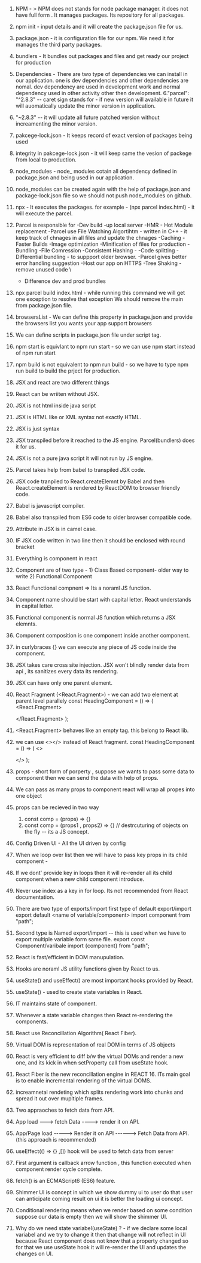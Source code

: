 1. NPM - > NPM does not stands for node package manager. it does not have full form . It manages packages.
          Its repository for all packages.
2. npm init - input details and it will create the package.json file for us.
3. package.json - it is configuration file for our npm. We need it for manages the third party packages.
4. bundlers - It bundles out packages and files and get ready our project for production
5. Dependencies - There are two type of dependencies we can install in our application. one is dev dependencies and 
other dependencies are nomal. dev dependency are used in development work and normal dependency used in other activity other then development.
6."parcel": "^2.8.3" --  caret sign stands for - if new version will available in future it will auomatically
    update the minor version in application.
7. "~2.8.3" -- it will update all future patched version without increamenting the minor version.
8. pakcege-lock.json - It keeps record of exact version of packages being used
9. integrity in pakcege-lock.json - it will keep same the vesion of packege from local to production.
10. node_modules -  node_ modules cotain all dependency defined in package.json and being used in our application.
11. node_modules can be created again with the help of package.json and package-lock.json file so we should not
 push node_modules on github.
 12. npx - It executes the packages. for example - (npx parcel index.html) - it will execute the parcel.
 13. Parcel is responsible for
        -Dev build
        -up local server
        -HMR - Hot Module replacement
        -Parcel use File Watching Algortihtm - written in C++ - it keep track of chnages in all files and update the chnages
        -Caching - Faster Builds
        -Image optimization 
        -Minification of files for production
        -Bundling
        -File Comression
        -Consistent Hashing - 
        -Code splitting
        -Differential bundling - to suppport older browser.
        -Parcel gives better error handling suggestion
        -Host our app on HTTPS
        -Tree Shaking - remove unused code \
        - Difference dev and prod bundles

14. npx parcel build index.html - while running this command we will get one exception to resolve that exception
    We should remove the main from package.json file.
15. browsersList - We can define this property in package.json and provide the browsers list you wants your app support browsers
16. We can define scripts in package.json file under script tag. 
17. npm start is equivlant to npm run start - so we can use npm start instead  of npm run start
18. npm build is not equivalent to npm run build - so we have to type npm run build to build    the  prject for production.
19. JSX and react are two different things
20. React can be wriiten without JSX.
21. JSX is not html inside java script
22. JSX is HTML like or XML syntax not exactly HTML.
23. JSX is just syntax
24. JSX transpiled before it reached to the JS engine. Parcel(bundlers) does it for us.
25. JSX is not a pure java script it will not run by JS engine.
26. Parcel takes help from babel to transpiled JSX code.
27. JSX code tranpiled to React.createElemnt by Babel and then React.createElement is rendered by ReactDOM to browser friendly code.
28. Babel is javascript compiler.
29. Babel also transpiled from ES6 code to older browser compatible code.
30. Attribute in JSX is in camel case.
31. IF JSX code written in two line then it should be enclosed with round bracket
32. Everything is component in react
33. Component are of two type - 1) Class Based component- older way to write 2) Functional Component 
34. React Functional compnent => Its a noraml JS function.
35. Component name should be start with capital letter. React understands in capital letter.
36. Functional component is normal JS function which returns a  JSX elemnts.
37. Component composition is one component inside another component.
38. in curlybraces {} we can execute any piece of JS code inside the component.
39. JSX takes care cross site injection. JSX won't blindly render data from api , its sanitizes every data its rendering.
40. JSX can have only one parent element.
41. React Fragment (<React.Fragment>) - we can add two element at parent level parallely
        const HeadingComponent = () => (
            <React.Fragment>
                <div id = "container1"></div>
                <div id = "container2"></div>
            </React.Fragment>
        );
42. <React.Fragment> behaves like an empty tag. this belong to React lib.
43. we can use <></> instead of React fragment.
        const HeadingComponent = () => (
            <>
                <div id = "container1"></div>
                <div id = "container2"></div>
            </>
        );
44. props - short form of porperty , suppose we wants to pass some data to component then we can send the data with help of props.
45. We can pass as many props to component react will wrap all propes into one object
46. props can be recieved in two way 
    1.  const comp = (props) => {}
    2. const comp = (props1 , props2) => {} // destrcuturing of objects on the fly -- its a JS concept.
47. Config Driven UI - All the UI driven by config
48. When we loop over list then we will have to pass key props in its child component - 
49. If we dont' provide key in loops then it will re-render all its child component when a new child component introduce.
50. Never use index as a key in for loop. Its not recommended from React documentation.
51. There are two type of exports/import  first type of default export/import 
    export default <name of variable/component>
    import component from "path";
52. Second type is Named export/import -- this is used when we have to export multiple variable form same file.
    export const Component/varibale
    import {component} from "path";
53. React is fast/efficient in DOM manupulation.
54. Hooks are noraml JS utility functions given by React to us.
55. useState() and useEffect() are most important hooks provided by React.
56. useState() - used to create state variables in React.
57. IT maintains state of component.
58. Whenever a state variable changes then React re-rendering the components.
59. React use Reconcillation Algorithm( React Fiber).
60. Virtual DOM is representation of real DOM in terms of JS objects
61. React is very efficient to diff b/w the virtual DOMs and render a new one, and  its kick in when setProperty call from useState hook.
62. React Fiber is the new reconcillation engine in REACT 16. ITs main goal is to enable incremental rendering of the virtual DOMS.
63. increamnetal rendeting which splits rendering work into chunks and spread it out over mupltiple frames.
64. Two appraoches to fetch data from API.
65. App load ---> fetch Data ----> render it on API.
66. App/Page load -----> Render it on API ------> Fetch Data from API.(this approach is recommended)
67. useEffect(() => {} ,[]) hook will be used to fetch data from server
68. First argument is callback arrow function , this function executed when component render cycle  complete.
69. fetch() is an ECMAScript6 (ES6) feature.
70. Shimmer UI is concept in which we show dummy ui to user do that user can anticipate coming result on ui it is better the loading ui concept.
71. Conditional rendering means when we render based on some condition suppose our data is empty then we will show the shimmer UI.
72. Why do we need state variabel(useState) ? - if we declare some local variabel and we try to change it then that change will not reflect in UI because React component does not know that a property changed so for that we use useState hook it will re-render the UI and updates the changes on UI.
